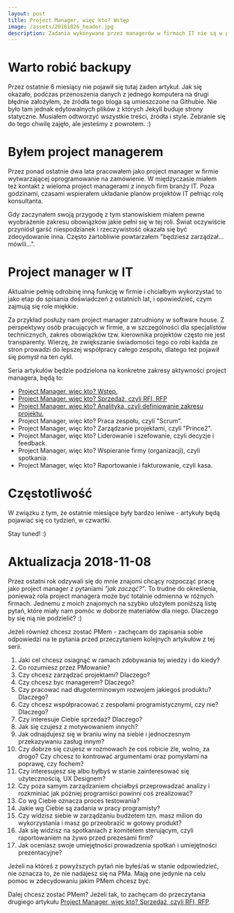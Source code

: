 ```yaml
---
layout: post
title: Project Manager, więc kto? Wstęp
image: /assets/20181026_header.jpg
description: Zadania wykonywane przez managerów w firmach IT nie są w pełni transparentne dla zespołów developerskich. Co robią project managerowie? Wyjaśnijmy!	
---
```


# Warto robić backupy

Przez ostatnie 6 miesiący nie pojawił się tutaj żaden artykuł. Jak się okazało, podczas przenoszenia danych z jednego komputera na drugi błędnie założyłem, że źródła tego bloga są umieszczone na Githubie. Nie było tam jednak edytowalnych plików z których Jekyll buduje strony statyczne. Musiałem odtworzyć wszystkie treści, źródła i style. Zebranie się do tego chwilę zajęło, ale jesteśmy z powrotem. :)

# Byłem project managerem

Przez ponad ostatnie dwa lata pracowałem jako project manager w firmie wytwarzającej oprogramowanie na zamówienie. W międzyczasie miałem też kontakt z wieloma project managerami z innych firm branży IT. Poza godzinami, czasami wspierałem układanie planów projektów IT pełniąc rolę konsultanta.

Gdy zaczynałem swoją przygodę z tym stanowiskiem miałem pewne wyobrażenie zakresu obowiązków jakie pełni się w tej roli. Świat oczywiście przyniósł garść niespodzianek i rzeczywistość okazała się być zdecydowanie inna. Często żartobliwie powtarzałem "będziesz zarządzał... mówili...". 

# Project manager w IT

Aktualnie pełnię odrobinę inną funkcję w firmie i chciałbym wykorzystać to jako etap do spisania doświadczeń z ostatnich lat, i opowiedzieć, czym zajmują się role miękkie. 

Za przykład posłuży nam project manager zatrudniony w software house. Z perspektywy osób pracujących w firmie, a w szczególności dla specjalistów technicznych, zakres obowiązków tzw. kierownika projektów często nie jest transparenty. Wierzę, że zwiększanie świadomości tego co robi każda ze stron prowadzi do lepszej współpracy całego zespołu, dlatego też pojawił się pomysł na ten cykl.

Seria artykułów będzie podzielona na konkretne zakresy aktywności project managera, będą to:

* [Project Manager, więc kto? Wstęp.](https://rmakara.github.io/Project-Manager-wiec-kto-Wstep)
* [Project Manager, więc kto? Sprzedaż, czyli RFI, RFP](https://rmakara.github.io/Project-Manager-wiec-kto-Sprzedaz-czyli-rfi-rfp)
* [Project Manager, więc kto? Analityka, czyli definiowanie zakresu projektu.](https://rmakara.github.io/Project-Manager-wiec-kto-Analityka-czyli-definiowanie-zakresu-projektu)
* Project Manager, więc kto? Praca zespołu, czyli "Scrum".
* Project Manager, więc kto? Zarządzanie projektami, czyli "Prince2".
* Project Manager, więc kto? Liderowanie i szefowanie, czyli decyzje i feedback.
* Project Manager, więc kto? Wspieranie firmy (organizacji), czyli spotkania.
* Project Manager, więc kto? Raportowanie i fakturowanie, czyli kasa.

# Częstotliwość

W związku z tym, że ostatnie miesiące były bardzo leniwe - artykuły będą pojawiać się co tydzień, w czwartki.

Stay tuned! :)

# Aktualizacja 2018-11-08

Przez ostatni rok odzywali się do mnie znajomi chcący rozpocząć pracę jako project manager z pytaniami _"jak zacząć?"_. To trudne do określenia, ponieważ rola project managera może być totalnie odmienna w różnych firmach. Jednemu z moich znajomych na szybko ułożyłem poniższą listę pytań, które miały nam pomóc w doborze materiałów dla niego. Dlaczego by się nią nie podzielić? :)

Jeżeli również chcesz zostać PMem - zachęcam do zapisania sobie odpowiedzi na te pytania przed przeczytaniem kolejnych artykułów z tej serii.

1. Jaki cel chcesz osiagnąć w ramach zdobywania tej wiedzy i do kiedy?
2. Co rozumiesz przez PMowanie?
3. Czy chcesz zarządzać projektami? Dlaczego?
4. Czy chcesz byc managerem? Dlaczego?
5. Czy pracować nad długoterminowym rozwojem jakiegoś produktu? Dlaczego?
6. Czy chcesz współpracować z zespołami programistycznymi, czy nie? Dlaczego?
7. Czy interesuje Ciebie sprzedaż? Dlaczego?
8. Jak się czujesz z motywowaniem innych?
9. Jak odnajdujesz się w braniu winy na siebie i jednoczesnym przekazywaniu zasług innym?
10. Czy dobrze się czujesz w rozmowach że coś robicie źle, wolno, za drogo? Czy chcesz to kontrować argumentami oraz pomysłami na poprawę, czy fochem?
11. Czy interesujesz się albo byłbyś w stanie zainteresować się użytecznością, UX Designem?
12. Czy poza samym zarządzaniem chciałbyś przeprowadzać analizy i rozkminiać jak później programiści powinni coś zrealizować?
13. Co wg Ciebie oznacza proces testowania?
14. Jakie wg Ciebie są zadania w pracy programisty?
15. Czy widzisz siebie w zarządzaniu budżetem tzn. masz milion do wykorzystania i masz go przeobrazić w gotowy produkt?
16. Jak się widzisz na spotkaniach z komitetem sterującym, czyli raportowaniem na żywo przed prezesami firm?
17. Jak oceniasz swoje umiejętności prowadzenia spotkań i umiejętności prezentacyjne?

Jeżeli na któreś z powyższych pytań nie byłeś/aś w stanie odpowiedzieć, nie oznacza to, że nie nadajesz się na PMa. Mają one jedynie na celu pomoc w zdecydowaniu jakim PMem chcesz być.

Dalej chcesz zostać PMem? Jeżeli tak, to zachęcam do przeczytania drugiego artykułu [Project Manager, więc kto? Sprzedaż, czyli RFI, RFP](https://rmakara.github.io/Project-Manager-wiec-kto-Sprzedaz-czyli-rfi-rfp).